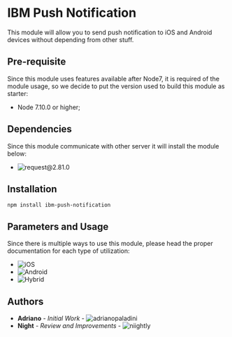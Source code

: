 # IBM Push Notification

This module will allow you to send push notification to iOS and Android devices without depending from other stuff.

## Pre-requisite
Since this module uses features available after Node7, it is required of the module usage, so we decide to put the version used to build this module as starter:

* Node 7.10.0 or higher;

## Dependencies

Since this module communicate with other server it will install the module below:

* ![request@2.81.0](https://github.com/request/request)

## Installation

```npm install ibm-push-notification```

## Parameters and Usage
Since there is multiple ways to use this module, please head the proper documentation for each type of utilization:

* ![iOS](https://github.com/niightly/push-notification/tree/master/ios)
* ![Android](https://github.com/niightly/push-notification/tree/master/android)
* ![Hybrid](https://github.com/niightly/push-notification/tree/master/hybrid)

## Authors

* **Adriano** - *Initial Work* - ![adrianopaladini](https://github.com/adrianopaladini)
* **Night** - *Review and Improvements* - ![niightly](https://github.com/niightly)